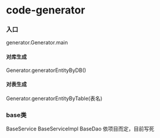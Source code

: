 # code-generator
### 入口
generator.Generator.main
#### 对库生成
Generator.generatorEntityByDB()
#### 对表生成
Generator.generatorEntityByTable(表名)

### base类
BaseService BaseServiceImpl BaseDao 依项目而定，目前写死
